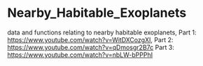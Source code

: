 # Nearby_Habitable_Exoplanets
data and functions relating to nearby habitable exoplanets,
Part 1: https://www.youtube.com/watch?v=WitDXCozgXI,
Part 2: https://www.youtube.com/watch?v=qDmosgr2B7c
Part 3: https://www.youtube.com/watch?v=nbLW-bPPPhI
